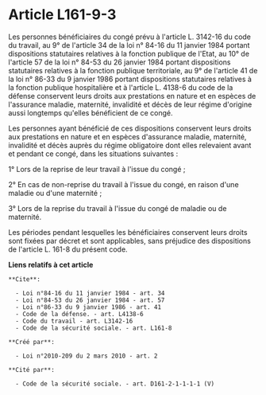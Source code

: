 # Article L161-9-3

Les personnes bénéficiaires du congé prévu à l'article L. 3142-16 du code du travail, au 9° de l'article 34 de la loi n°
84-16 du 11 janvier 1984 portant dispositions statutaires relatives à la fonction publique de l'Etat, au 10° de l'article 57
de la loi n° 84-53 du 26 janvier 1984 portant dispositions statutaires relatives à la fonction publique territoriale, au 9°
de l'article 41 de la loi n° 86-33 du 9 janvier 1986 portant dispositions statutaires relatives à la fonction publique
hospitalière et à l'article L. 4138-6 du code de la défense conservent leurs droits aux prestations en nature et en espèces
de l'assurance maladie, maternité, invalidité et décès de leur régime d'origine aussi longtemps qu'elles bénéficient de ce
congé. 

Les personnes ayant bénéficié de ces dispositions conservent leurs droits aux prestations en nature et en espèces d'assurance
maladie, maternité, invalidité et décès auprès du régime obligatoire dont elles relevaient avant et pendant ce congé, dans
les situations suivantes : 

1° Lors de la reprise de leur travail à l'issue du congé ; 

2° En cas de non-reprise du travail à l'issue du congé, en raison d'une maladie ou d'une maternité ; 

3° Lors de la reprise du travail à l'issue du congé de maladie ou de maternité. 

Les périodes pendant lesquelles les bénéficiaires conservent leurs droits sont fixées par décret et sont applicables, sans
préjudice des dispositions de l'article L. 161-8 du présent code.

**Liens relatifs à cet article**

	**Cite**:

	  - Loi n°84-16 du 11 janvier 1984 - art. 34
	  - Loi n°84-53 du 26 janvier 1984 - art. 57
	  - Loi n°86-33 du 9 janvier 1986 - art. 41
	  - Code de la défense. - art. L4138-6
	  - Code du travail - art. L3142-16
	  - Code de la sécurité sociale. - art. L161-8

	**Créé par**:

	  - Loi n°2010-209 du 2 mars 2010 - art. 2

	**Cité par**:

	  - Code de la sécurité sociale. - art. D161-2-1-1-1-1 (V)

